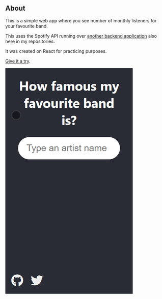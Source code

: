 ## About

This is a simple web app where you see number of monthly listeners for your favourite band.

This uses the Spotify API running over [another backend application](https://github.com/Jefferson227/spotify-api) also here in my repositories.

It was created on React for practicing purposes.

[Give it a try](https://how-famous.netlify.com).

![](readme.gif)
